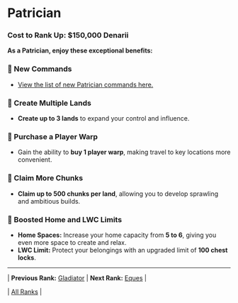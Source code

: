 # Patrician

### Cost to Rank Up: $150,000 Denarii

**As a Patrician, enjoy these exceptional benefits:**

### 🔹 New Commands
- [View the list of new Patrician commands here.](../../../gameplay-features/commands#patrician)

### 🔹 Create Multiple Lands
- **Create up to 3 lands** to expand your control and influence.

### 🔹 Purchase a Player Warp
- Gain the ability to **buy 1 player warp**, making travel to key locations more convenient.

### 🔹 Claim More Chunks
- **Claim up to 500 chunks per land**, allowing you to develop sprawling and ambitious builds.

### 🔹 Boosted Home and LWC Limits
- **Home Spaces:** Increase your home capacity from **5 to 6**, giving you even more space to create and relax.
- **LWC Limit:** Protect your belongings with an upgraded limit of **100 chest locks**.

---

| **Previous Rank:** [Gladiator](04-gladiator.md) | **Next Rank:** [Eques](06-eques.md) |

| [All Ranks](../README.md) |
